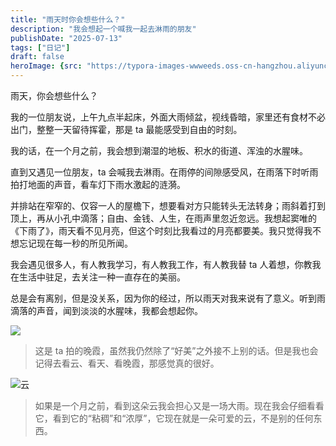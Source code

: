 ```yaml
---
title: "雨天时你会想些什么？"
description: "我会想起一个喊我一起去淋雨的朋友"
publishDate: "2025-07-13"
tags: ["日记"]
draft: false
heroImage: {src: "https://typora-images-wwweeds.oss-cn-hangzhou.aliyuncs.com/%E6%99%9A%E9%9C%9E.jpg", inferSize: true}
---
```


雨天，你会想些什么？

我的一位朋友说，上午九点半起床，外面大雨倾盆，视线昏暗，家里还有食材不必出门，整整一天留待挥霍，那是 ta 最能感受到自由的时刻。

我的话，在一个月之前，我会想到潮湿的地板、积水的街道、浑浊的水腥味。

直到又遇见一位朋友，ta 会喊我去淋雨。在雨停的间隙感受风，在雨落下时听雨拍打地面的声音，看车灯下雨水激起的涟漪。

并排站在窄窄的、仅容一人的屋檐下，想要看对方只能转头无法转身；雨斜着打到顶上，再从小孔中滴落；自由、金钱、人生，在雨声里忽近忽远。我想起窦唯的《下雨了》，雨天看不见月亮，但这个时刻比我看过的月亮都要美。我只觉得我不想忘记现在每一秒的所见所闻。

我会遇见很多人，有人教我学习，有人教我工作，有人教我替 ta 人着想，你教我在生活中驻足，去关注一种一直存在的美丽。

总是会有离别，但是没关系，因为你的经过，所以雨天对我来说有了意义。听到雨滴落的声音，闻到淡淡的水腥味，我都会想起你。

![](https://typora-images-wwweeds.oss-cn-hangzhou.aliyuncs.com/%E6%99%9A%E9%9C%9E.jpg)

> 这是 ta 拍的晚霞，虽然我仍然除了“好美”之外接不上别的话。但是我也会记得去看云、看天、看晚霞，那感觉真的很好。

![云](https://typora-images-wwweeds.oss-cn-hangzhou.aliyuncs.com/%E4%BA%91.jpg)

> 如果是一个月之前，看到这朵云我会担心又是一场大雨。现在我会仔细看看它，看到它的“粘稠”和“浓厚”，它现在就是一朵可爱的云，不是别的任何东西。